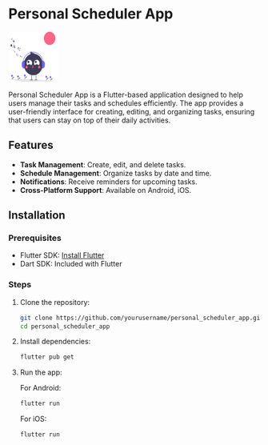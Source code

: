 # Personal Scheduler App

<img src="assets/icons/app-icon.svg" alt="App Icon" width="100" height="100">

Personal Scheduler App is a Flutter-based application designed to help users manage their tasks and schedules efficiently. The app provides a user-friendly interface for creating, editing, and organizing tasks, ensuring that users can stay on top of their daily activities.

## Features

- **Task Management**: Create, edit, and delete tasks.
- **Schedule Management**: Organize tasks by date and time.
- **Notifications**: Receive reminders for upcoming tasks.
- **Cross-Platform Support**: Available on Android, iOS.

## Installation

### Prerequisites

- Flutter SDK: [Install Flutter](https://flutter.dev/docs/get-started/install)
- Dart SDK: Included with Flutter


### Steps

1. Clone the repository:

    ```sh
    git clone https://github.com/yourusername/personal_scheduler_app.git
    cd personal_scheduler_app
    ```

2. Install dependencies:

    ```sh
    flutter pub get
    ```

3. Run the app:

    For Android:
    ```sh
    flutter run
    ```

    For iOS:
    ```sh
    flutter run
    ```



